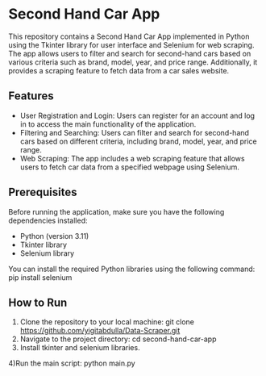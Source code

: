 # Second Hand Car App

This repository contains a Second Hand Car App implemented in Python using the Tkinter library for user interface and Selenium for web scraping. The app allows users to filter and search for second-hand cars based on various criteria such as brand, model, year, and price range. Additionally, it provides a scraping feature to fetch data from a car sales website.

## Features

- User Registration and Login: Users can register for an account and log in to access the main functionality of the application.
- Filtering and Searching: Users can filter and search for second-hand cars based on different criteria, including brand, model, year, and price range.
- Web Scraping: The app includes a web scraping feature that allows users to fetch car data from a specified webpage using Selenium.

## Prerequisites

Before running the application, make sure you have the following dependencies installed:

- Python (version 3.11)
- Tkinter library
- Selenium library

You can install the required Python libraries using the following command:
pip install selenium

## How to Run
1) Clone the repository to your local machine:
    git clone https://github.com/yigitabdulla/Data-Scraper.git
2) Navigate to the project directory:
    cd second-hand-car-app
3) Install tkinter and selenium libraries.

4)Run the main script:
    python main.py
